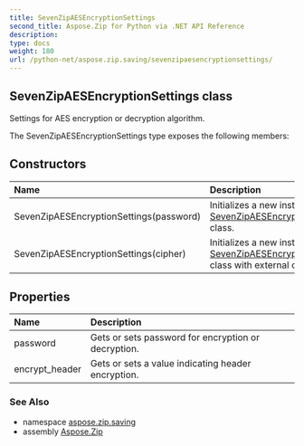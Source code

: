 ```yaml
---
title: SevenZipAESEncryptionSettings
second_title: Aspose.Zip for Python via .NET API Reference
description: 
type: docs
weight: 180
url: /python-net/aspose.zip.saving/sevenzipaesencryptionsettings/
---
```


## SevenZipAESEncryptionSettings class

Settings for AES encryption or decryption algorithm.

The SevenZipAESEncryptionSettings type exposes the following members:
## Constructors
| Name | Description |
| :- | :- |
|SevenZipAESEncryptionSettings(password)|Initializes a new instance of the [SevenZipAESEncryptionSettings](/zip/python-net/aspose.zip.saving/sevenzipaesencryptionsettings/) class.|
|SevenZipAESEncryptionSettings(cipher)|Initializes a new instance of the [SevenZipAESEncryptionSettings](/zip/python-net/aspose.zip.saving/sevenzipaesencryptionsettings/) class with external cipher.|
## Properties
| Name | Description |
| :- | :- |
|password|Gets or sets password for encryption or decryption.|
|encrypt_header|Gets or sets a value indicating header encryption.|

### See Also

* namespace [aspose.zip.saving](/zip/python-net/aspose.zip.saving/)
* assembly [Aspose.Zip](/zip/python-net/)

